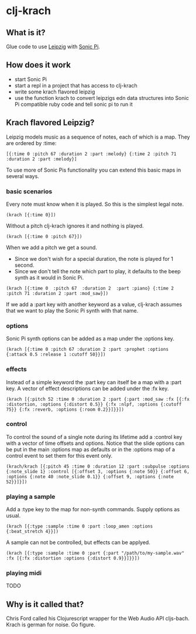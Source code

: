 # clj-krach
## What is it?
Glue code to use [Leipzig](https://github.com/ctford/leipzig) with [Sonic Pi](https://github.com/sonic-pi-net/sonic-pi).
## How does it work
- start Sonic Pi
- start a repl in a project that has access to clj-krach
- write some krach flavored leipzig
- use the function krach to convert leipzigs edn data structures into Sonic Pi compatible ruby code and tell sonic pi to run it

## Krach flavored Leipzig?
Leipzig models music as a sequence of notes, each of which is a map. They are ordered by :time:

`[{:time 0
  :pitch 67
  :duration 2
  :part :melody}
 {:time 2
  :pitch 71
  :duration 2
  :part :melody}]`

To use more of Sonic Pis functionality you can extend this basic maps in several ways.

### basic scenarios
Every note must know when it is played. So this is the simplest legal note.

`(krach [{:time 0}])`

Without a pitch clj-krach ignores it and nothing is played.

`(krach [{:time 0 :pitch 67}])`

When we add a pitch we get a sound. 
- Since we don't wish for a special duration, the note is played for 1 second.
- Since we don't tell the note which part to play, it defaults to the beep synth as it would in Sonic Pi.

`(krach [{:time 0 
          :pitch 67 
          :duration 2 
          :part :piano}
         {:time 2
          :pitch 71
          :duration 2
          :part :mod_saw}])`

If we add a :part key with another keyword as a value, clj-krach assumes that we want to play the Sonic Pi synth with that name.

### options
Sonic Pi synth options can be added as a map under the :options key.

`(krach [{:time 0
          :pitch 67
          :duration 2
          :part :prophet
          :options {:attack 0.5
                    :release 1
                    :cutoff 50}}])`

### effects
Instead of a simple keyword the :part key can itself be a map with a :part key. A vector of effect descriptions can be added under the :fx key. 

`(krach [{:pitch 52
           :time 0
           :duration 2
           :part {:part :mod_saw
                  :fx [{:fx :distortion, :options {:distort 0.5}}
                       {:fx :nlpf, :options {:cutoff 75}}
                       {:fx :reverb, :options {:room 0.2}}]}}])`

### control
To control the sound of a single note during its lifetime add a :control key with a vector of time offsets and options. Notice that the slide options can be put in the main :options map as defaults or in the :options map of a control event to set them for this event only.

`(krach/krach [{:pitch 45
               :time 0
               :duration 12
               :part :subpulse
               :options {:note_slide 1}
               :control [{:offset 3, :options {:note 50}}
                         {:offset 6, :options {:note 40 :note_slide 0.1}}
                         {:offset 9, :options {:note 52}}]}])`

### playing a sample
Add a :type key to the map for non-synth commands. Supply options as usual.

`(krach [{:type :sample
           :time 0
           :part :loop_amen
           :options {:beat_stretch 4}}])`

A sample can not be controlled, but effects can be applyed.

`(krach [{:type :sample
           :time 0
           :part {:part "/path/to/my-sample.wav"
                  :fx [{:fx :distortion :options {:distort 0.9}}]}}])`

### playing midi
TODO

## Why is it called that?
Chris Ford called his Clojurescript wrapper for the Web Audio API cljs-bach. Krach is german for noise. Go figure.